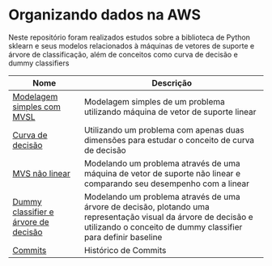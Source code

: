 # Organizando dados na AWS

Neste repositório foram realizados estudos sobre a biblioteca de Python sklearn e seus modelos relacionados à máquinas de vetores de suporte e árvore de classificação, além de conceitos como curva de decisão e dummy classifiers 

| Nome | Descrição |
| -- | --|
| [Modelagem simples com MVSL](https://github.com/lucasbalponti/classificacao-com-sklearn/blob/main/1%20-%20Modelagem%20simples%20com%20vetor%20de%20suporte.ipynb) | Modelagem simples de um problema utilizando máquina de vetor de suporte linear |
| [Curva de decisão](https://github.com/lucasbalponti/classificacao-com-sklearn/blob/main/2%20-%20Curva%20de%20decis%C3%A3o.ipynb) | Utilizando um problema com apenas duas dimensões para estudar o conceito de curva de decisão |
| [MVS não linear](https://github.com/lucasbalponti/classificacao-com-sklearn/blob/main/3%20-%20M%C3%A1quina%20de%20vetores%20de%20suporte%20n%C3%A3o%20linear.ipynb) | Modelando um problema através de uma máquina de vetor de suporte não linear e comparando seu desempenho com a linear |
| [Dummy classifier e árvore de decisão](https://github.com/lucasbalponti/classificacao-com-sklearn/blob/main/4%20-%20Dummy%20classifiers%20e%20%C3%A1rvore%20de%20decis%C3%A3o.ipynb) | Modelando um problema através de uma árvore de decisão, plotando uma representação visual da árvore de decisão e utilizando o conceito de dummy classifier para definir baseline |
| [Commits](https://github.com/lucasbalponti/classificacao-com-sklearn/commits/main) | Histórico de Commits |